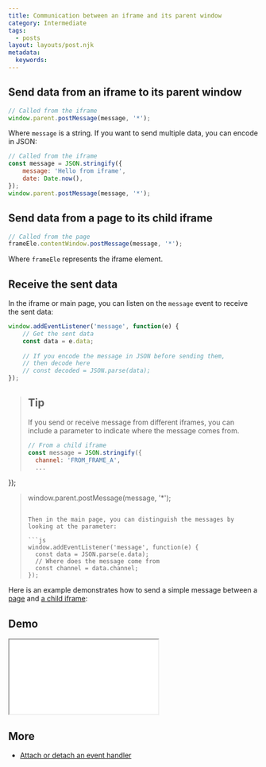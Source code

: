 ```yaml
---
title: Communication between an iframe and its parent window
category: Intermediate
tags:
  - posts
layout: layouts/post.njk
metadata:
  keywords:
---
```


## Send data from an iframe to its parent window

```js
// Called from the iframe
window.parent.postMessage(message, '*');
```

Where `message` is a string. If you want to send multiple data, you can encode in JSON:

```js
// Called from the iframe
const message = JSON.stringify({
    message: 'Hello from iframe',
    date: Date.now(),
});
window.parent.postMessage(message, '*');
```

## Send data from a page to its child iframe

```js
// Called from the page
frameEle.contentWindow.postMessage(message, '*');
```

Where `frameEle` represents the iframe element.

## Receive the sent data

In the iframe or main page, you can listen on the `message` event to receive the sent data:

```js
window.addEventListener('message', function(e) {
    // Get the sent data
    const data = e.data;
    
    // If you encode the message in JSON before sending them, 
    // then decode here
    // const decoded = JSON.parse(data);
});
```

> ## Tip
>
> If you send or receive message from different iframes, you can include a parameter to indicate where the message comes from.
>
> ```js
> // From a child iframe
> const message = JSON.stringify({
>   channel: 'FROM_FRAME_A',
>   ...
});
> window.parent.postMessage(message, '*');
> ```
>
> Then in the main page, you can distinguish the messages by looking at the parameter:
>
> ```js
> window.addEventListener('message', function(e) {
>   const data = JSON.parse(e.data);
>   // Where does the message come from
>   const channel = data.channel;
> });
> ```

Here is an example demonstrates how to send a simple message between
a [page](https://github.com/phuoc-ng/html-dom/blob/master/demo/communication-between-an-iframe-and-its-parent-window/index.html)
and [a child iframe](https://github.com/phuoc-ng/html-dom/blob/master/demo/communication-between-an-iframe-and-its-parent-window/iframe.html):

## Demo

<iframe src='/demo/communication-between-an-iframe-and-its-parent-window/index.html'></iframe>

## More

* [Attach or detach an event handler](/attach-or-detach-an-event-handler)